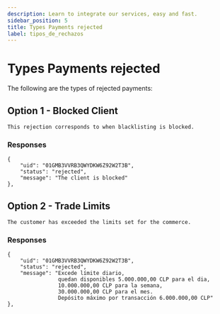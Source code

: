 ```yaml
---
description: Learn to integrate our services, easy and fast.
sidebar_position: 5
title: Types Payments rejected
label: tipos_de_rechazos
---
```


# Types Payments rejected

The following are the types of rejected payments:

## Option 1 - Blocked Client

```
This rejection corresponds to when blacklisting is blocked.
```

### Responses

```
{
    "uid": "01GMB3VVRB3QWYDKW6Z92W2T3B",
    "status": "rejected",
    "message": "The client is blocked"
},
```

## Option 2 - Trade Limits

```
The customer has exceeded the limits set for the commerce.
```


### Responses

```
{
    "uid": "01GMB3VVRB3QWYDKW6Z92W2T3B",
    "status": "rejected",
    "message": "Excede límite diario, 
                quedan disponibles 5.000.000,00 CLP para el dia,
                10.000.000,00 CLP para la semana,
                30.000.000,00 CLP para el mes.
                Depósito máximo por transacción 6.000.000,00 CLP"
},
```




